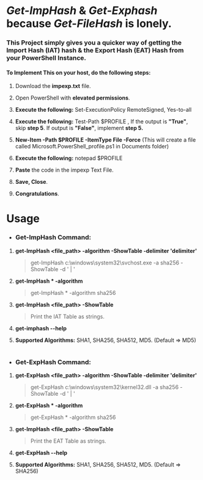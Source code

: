 # *Get-ImpHash* & *Get-Exphash* because *Get-FileHash* is lonely.

### This Project simply gives you a quicker way of getting the **Import Hash (IAT)** hash & the **Export Hash (EAT)** Hash from your PowerShell Instance.


#### To Implement This on your host, do the following steps:

1) Download the **impexp.txt** file.
   
2) Open PowerShell with **elevated permissions**.
   
3) **Execute the following:**
   Set-ExecutionPolicy RemoteSigned,
   Yes-to-all
  
4) **Execute the following:**
   Test-Path $PROFILE
   , If the output is **"True"**, skip **step 5**. If output is **"False"**, implement **step 5.**
   
5) **New-Item -Path $PROFILE -ItemType File -Force** (This will create a file called Microsoft.PowerShell_profile.ps1 in Documents folder)
   
6) **Execute the following:**
   notepad $PROFILE
   
7) **Paste** the code in the impexp Text File.

8) **Save, Close**.
    
9) **Congratulations**.

# Usage
+ ### Get-ImpHash Command:

1) **get-ImpHash <file_path> -algorithm <algorithm> -ShowTable -delimiter 'delimiter'**
   
   > get-ImpHash c:\windows\system32\svchost.exe -a sha256 -ShowTable -d ' | '
2) **get-ImpHash * -algorithm <algorithm>**
   
   > get-ImpHash * -algorithm sha256

3) **get-ImpHash <file_path> -ShowTable**
   
   >Print the IAT Table as strings.
   
4) **get-imphash --help**
5) **Supported Algorithms:** SHA1, SHA256, SHA512, MD5. (Default => MD5)
   
# 
   
+ ### Get-ExpHash Command:

1) **get-ExpHash <file_path> -algorithm <algorithm> -ShowTable -delimiter 'delimiter'**
    
   > get-ExpHash c:\windows\system32\kernel32.dll -a sha256 -ShowTable -d ' | '
2) **get-ExpHash * -algorithm <algorithm>**
   
   > get-ExpHash * -algorithm sha256

3) **get-ImpHash <file_path> -ShowTable**
   
   >Print the EAT Table as strings.
   
4) **get-ExpHash --help**
5) **Supported Algorithms:** SHA1, SHA256, SHA512, MD5. (Default => SHA256)
